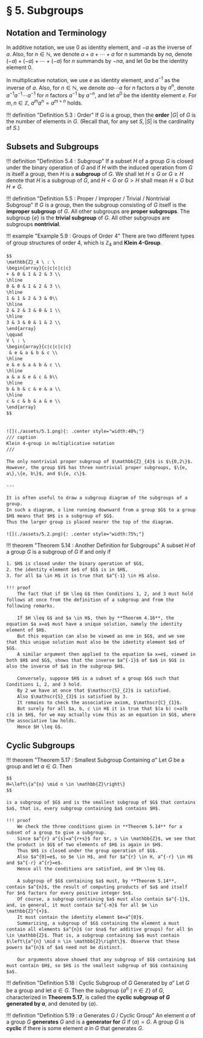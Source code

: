 # § 5. Subgroups

## Notation and Terminology

In additive notation, we use $0$ as identity element, and $-a$ as the inverse of $a$.
Also, for $n \in \mathbb{N}$, we denote $a+a+\cdots+a$ for $n$ summands by $na$, denote $(-a)+(-a)+\cdots+(-a)$ for $n$ summands by $-na$, and let $0a$ be the identity element $0$.

In multiplicative notation, we use $e$ as identity element, and $a^{-1}$ as the inverse of $a$.
Also, for $n \in \mathbb{N}$, we denote $aa \cdots a$ for $n$ factors $a$ by $a^n$, denote $a^{-1}a^{-1} \cdots a^{-1}$ for $n$ factors $a^{-1}$ by $a^{-n}$, and let $a^0$ be the identity element $e$.
For $m, n \in \mathbb{Z}$, $a^m a^n = a^{m+n}$ holds.

!!! definition "Definition 5.3 : Order"
    If $G$ is a group, then the **order** $|G|$ of $G$ is the number of elements in $G$. (Recall that, for any set $S,|S|$ is the cardinality of $S$.)

## Subsets and Subgroups

!!! definition "Definition 5.4 : Subgroup"
    If a subset $H$ of a group $G$ is closed under the binary operation of $G$ and if $H$ with the induced operation from $G$ is itself a group, then $H$ is a **subgroup** of $G$.
    We shall let $H \leq G$ or $G \geq H$ denote that $H$ is a subgroup of $G$, and $H<G$ or $G>H$ shall mean $H \leq G$ but $H \neq G$.

!!! definition "Definition 5.5 : Proper / Improper / Trivial / Nontrivial Subgroup"
    If $G$ is a group, then the subgroup consisting of $G$ itself is the **improper subgroup** of $G$.
    All other subgroups are **proper subgroups**.
    The subgroup $\{e\}$ is the **trivial subgroup** of $G$.
    All other subgroups are subgroups **nontrivial**.

!!! example "Example 5.9 : Groups of Order 4"
    There are two different types of group structures of order 4, which is $\mathbb{Z}_4$ and **Klein 4-Group**.

    $$
    \mathbb{Z}_4 \ : \ 
    \begin{array}{c|c|c|c|c}
    + & 0 & 1 & 2 & 3 \\
    \hline
    0 & 0 & 1 & 2 & 3 \\
    \hline
    1 & 1 & 2 & 3 & 0\\
    \hline
    2 & 2 & 3 & 0 & 1 \\
    \hline
    3 & 3 & 0 & 1 & 2 \\
    \end{array}
    \qquad
    V \ : \ 
    \begin{array}{c|c|c|c|c}
     & e & a & b & c \\
    \hline
    e & e & a & b & c \\
    \hline
    a & a & e & c & b\\
    \hline
    b & b & c & e & a \\
    \hline
    c & c & b & a & e \\
    \end{array}
    $$


    ![](./assets/5.1.png){: .center style="width:40%;"} 
    /// caption
    Klein 4-group in multiplicative notation
    ///

    The only nontrivial proper subgroup of $\mathbb{Z}_{4}$ is $\{0,2\}$.
    However, the group $V$ has three nontrivial proper subgroups, $\{e, a\},\{e, b\}$, and $\{e, c\}$.

    ---

    It is often useful to draw a subgroup diagram of the subgroups of a group.
    In such a diagram, a line running downward from a group $G$ to a group $H$ means that $H$ is a subgroup of $G$.
    Thus the larger group is placed nearer the top of the diagram.

    ![](./assets/5.2.png){: .center style="width:75%;"} 

!!! theorem "Theorem 5.14 : Another Definition for Subgroups"
    A subset $H$ of a group $G$ is a subgroup of $G$ if and only if

    1. $H$ is closed under the binary operation of $G$,
    2. the identity element $e$ of $G$ is in $H$,
    3. for all $a \in H$ it is true that $a^{-1} \in H$ also.

    !!! proof
        The fact that if $H \leq G$ then Conditions 1, 2, and 3 must hold follows at once from the definition of a subgroup and from the following remarks.

        If $H \leq G$ and $a \in H$, then by **Theorem 4.16**, the equation $a x=a$ must have a unique solution, namely the identity element of $H$.
        But this equation can also be viewed as one in $G$, and we see that this unique solution must also be the identity element $e$ of $G$.
        A similar argument then applied to the equation $a x=e$, viewed in both $H$ and $G$, shows that the inverse $a^{-1}$ of $a$ in $G$ is also the inverse of $a$ in the subgroup $H$.

        Conversely, suppose $H$ is a subset of a group $G$ such that Conditions 1, 2, and 3 hold.
        By 2 we have at once that $\mathscr{S}_{2}$ is satisfied.
        Also $\mathscr{S}_{3}$ is satisfied by 3.
        It remains to check the associative axiom, $\mathscr{C}_{1}$.
        But surely for all $a, b, c \in H$ it is true that $(a b) c=a(b c)$ in $H$, for we may actually view this as an equation in $G$, where the associative law holds.
        Hence $H \leq G$.

## Cyclic Subgroups

!!! theorem "Theorem 5.17 : Smallest Subgroup Containing $a$"
    Let $G$ be a group and let $a \in G$.
    Then

    $$
    H=\left\{a^{n} \mid n \in \mathbb{Z}\right\}
    $$

    is a subgroup of $G$ and is the smallest subgroup of $G$ that contains $a$, that is, every subgroup containing $a$ contains $H$.

    !!! proof
        We check the three conditions given in **Theorem 5.14** for a subset of a group to give a subgroup.
        Since $a^{r} a^{s}=a^{r+s}$ for $r, s \in \mathbb{Z}$, we see that the product in $G$ of two elements of $H$ is again in $H$.
        Thus $H$ is closed under the group operation of $G$.
        Also $a^{0}=e$, so $e \in H$, and for $a^{r} \in H, a^{-r} \in H$ and $a^{-r} a^{r}=e$.
        Hence all the conditions are satisfied, and $H \leq G$.

        A subgroup of $G$ containing $a$ must, by **Theorem 5.14**, contain $a^{n}$, the result of computing products of $a$ and itself for $n$ factors for every positive integer $n$.
        Of course, a subgroup containing $a$ must also contain $a^{-1}$, and, in general, it must contain $a^{-m}$ for all $m \in \mathbb{Z}^{+}$.
        It must contain the identity element $e=a^{0}$.
        Summarizing, a subgroup of $G$ containing the element a must contain all elements $a^{n}$ (or $na$ for additive groups) for all $n \in \mathbb{Z}$. That is, a subgroup containing $a$ must contain $\left\{a^{n} \mid n \in \mathbb{Z}\right\}$. Observe that these powers $a^{n}$ of $a$ need not be distinct.

        Our arguments above showed that any subgroup of $G$ containing $a$ must contain $H$, so $H$ is the smallest subgroup of $G$ containing $a$.

!!! definition "Definition 5.18 : Cyclic Subgroup of $G$ Generated by $a$"
    Let $G$ be a group and let $a \in G$.
    Then the subgroup $\left\{a^{n} \mid n \in \mathbb{Z}\right\}$ of $G$, characterized in **Theorem 5.17**, is called the **cyclic subgroup of $G$ generated by $a$**, and denoted by $\langle a\rangle$.

!!! definition "Definition 5.19 : $a$ Generates $G$ / Cyclic Group"
    An element $a$ of a group $G$ **generates** $G$ and is a **generator for** $G$ if $\langle a\rangle=G$.
    A group $G$ is **cyclic** if there is some element $a$ in $G$ that generates $G$.